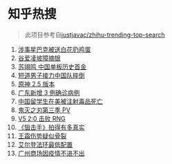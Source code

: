 # 知乎热搜

> 此项目参考自[justjavac/zhihu-trending-top-search](https://github.com/justjavac/zhihu-trending-top-search/blob/main/utils.ts)

<!-- BEGIN -->
  <!-- 最后更新时间:Wed Feb 16 2022 17:11:28 GMT+0000 (Coordinated Universal Time) -->
  1. [涉事星巴克被送白花扔鸡蛋](https://www.zhihu.com/search?q=星巴克)
1. [谷爱凌坡障摘银](https://www.zhihu.com/search?q=谷爱凌)
1. [苏翊鸣 中国单板历史首金](https://www.zhihu.com/search?q=苏翊鸣)
1. [短道男子接力中国队摔倒](https://www.zhihu.com/search?q=短道速滑)
1. [原神 2.5 版本](https://www.zhihu.com/search?q=原神)
1. [广东新增 3 例确诊病例](https://www.zhihu.com/search?q=广东疫情)
1. [中国留学生在美被注射毒品死亡](https://www.zhihu.com/search?q=中国留学生)
1. [鬼灭之刃第三季 PV](https://www.zhihu.com/search?q=鬼灭之刃)
1. [V5 2:0 击败 RNG ](https://www.zhihu.com/search?q=v5)
1. [《狙击手》拍得有多真实](https://www.zhihu.com/search?q=狙击手)
1. [王霜伤势疑似骨裂](https://www.zhihu.com/search?q=王霜)
1. [艾尔登法环最低配置](https://www.zhihu.com/search?q=艾尔登法环)
1. [广州商场因疫情不进不出](https://www.zhihu.com/search?q=广州商场)
  <!-- END -->